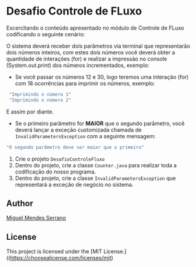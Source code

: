 # Desafio Controle de FLuxo

Excercitando o conteúdo apresentado no módulo de Controle de FLuxo codificando o seguinte cenário:

O sistema deverá receber dois parâmetros via terminal que representarão dois números inteiros, com estes dois números você deverá obter a quantidade de interações (for) e realizar a impressão no console (System.out.print) dos números incrementados, exemplo:

- Se você passar os números 12 e 30, logo teremos uma interação (for) com 18 ocorrências para imprimir os números, exemplo:

```bash
 "Imprimindo o número 1" 
 "Imprimindo o número 2"
 ``` 
E assim por diante.

- Se o primeiro parâmetro for **MAIOR** que o segundo parâmetro, você deverá lançar a exceção customizada chamada de ```InvalidParametersException``` com a seguinte mensagem: 
```bash
"O segundo parâmetro deve ser maior que o primeiro"
```

1. Crie o projeto ```DesafioControleFluxo```
2. Dentro do projeto, crie a classe ```Counter.java``` para realizar toda a codificação do nosso programa.
3. Dentro do projeto, crie a classe ```InvalidParametersException``` que representará a exceção de negócio no sistema.

## Author

[Miguel Mendes Serrano](https://github.com/miguelmendesSerrano)

## License

This project is licensed under the [MIT License.]((https://choosealicense.com/licenses/mit)

